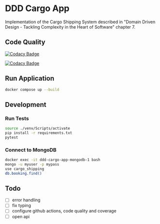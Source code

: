 # DDD Cargo App
Implementation of the Cargo Shipping System described in "Domain Driven Design - Tackling Complexity in the Heart of Software" chapter 7.

## Code Quality

[![Codacy Badge](https://app.codacy.com/project/badge/Grade/7cfb5f6a05814a8890430aa724bd313f)](https://app.codacy.com/gh/Bruna557/ddd-cargo-app/dashboard?utm_source=gh&utm_medium=referral&utm_content=&utm_campaign=Badge_grade)

[![Codacy Badge](https://app.codacy.com/project/badge/Coverage/7cfb5f6a05814a8890430aa724bd313f)](https://app.codacy.com/gh/Bruna557/ddd-cargo-app/dashboard?utm_source=gh&utm_medium=referral&utm_content=&utm_campaign=Badge_coverage)


## Run Application

```bash
docker compose up --build
```

## Development

### Run Tests

```bash
source ./venv/Scripts/activate
pip install -r requirements.txt
pytest
```

### Connect to MongoDB

```bash
docker exec -it ddd-cargo-app-mongodb-1 bash
mongo -u myuser -p mypass
use cargo_shipping
db.booking.find()
```

## Todo

- [ ] error handling
- [ ] fix typing
- [ ] configure github actions, code quality and coverage
- [ ] open api

